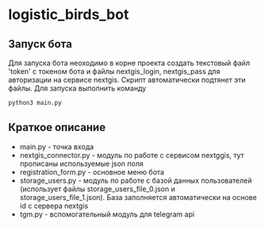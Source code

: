 # logistic_birds_bot
## Запуск бота
Для запуска бота неоходимо в корне проекта создать текстовый файл 'token' с токеном бота и файлы nextgis_login, nextgis_pass для авторизации на сервисе nextgis. Скрипт автоматически подтянет эти файлы.
Для запуска выполнить команду
```sh
python3 main.py
```
## Краткое описание
- main.py - точка входа
- nextgis_connector.py - модуль по работе с сервисом nextggis, тут прописаны используемые json поля
- registration_form.py - основное меню бота
- storage_users.py - модуль по работе с базой данных пользователей (использует файлы storage_users_file_0.json и storage_users_file_1.json). База заполняется автоматически на основе id с сервера nextgis
- tgm.py - вспомогательный модуль для telegram api